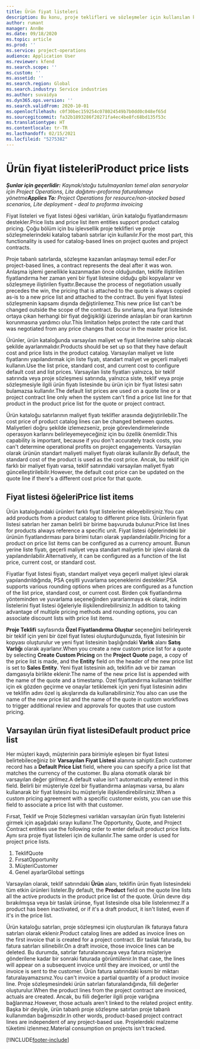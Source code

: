 ```yaml
---
title: Ürün fiyat listeleri
description: Bu konu, proje teklifleri ve sözleşmeler için kullanılan katalog fiyatındaki fiyat listeleriyle ilgili bilgi sağlar.
author: rumant
manager: AnnBe
ms.date: 09/18/2020
ms.topic: article
ms.prod: ''
ms.service: project-operations
audience: Application User
ms.reviewer: kfend
ms.search.scope: ''
ms.custom: ''
ms.assetid: ''
ms.search.region: Global
ms.search.industry: Service industries
ms.author: suvaidya
ms.dyn365.ops.version: ''
ms.search.validFrom: 2020-10-01
ms.openlocfilehash: c0f30bec159254c078024549b7b0dd0c048ef65d
ms.sourcegitcommit: fa32b1893286f20271fa4ec4be8fc68bd135f53c
ms.translationtype: HT
ms.contentlocale: tr-TR
ms.lasthandoff: 02/15/2021
ms.locfileid: "5275382"
---
```

# <a name="product-price-lists"></a><span data-ttu-id="ae8bb-103">Ürün fiyat listeleri</span><span class="sxs-lookup"><span data-stu-id="ae8bb-103">Product price lists</span></span>

<span data-ttu-id="ae8bb-104">_**Şunlar için geçerlidir:** Kaynak/stoğu tutulmayanları temel alan senaryolar için Project Operations, Lite dağıtımı-proforma faturalamayı yönetme_</span><span class="sxs-lookup"><span data-stu-id="ae8bb-104">_**Applies To:** Project Operations for resource/non-stocked based scenarios, Lite deployment - deal to proforma invoicing_</span></span>

<span data-ttu-id="ae8bb-105">Fiyat listeleri ve fiyat listesi öğesi varlıkları, ürün kataloğu fiyatlandırmasını destekler.</span><span class="sxs-lookup"><span data-stu-id="ae8bb-105">Price lists and price list item entities support product catalog pricing.</span></span> <span data-ttu-id="ae8bb-106">Çoğu bölüm için bu işlevsellik proje teklifleri ve proje sözleşmelerindeki katalog tabanlı satırlar için kullanılır.</span><span class="sxs-lookup"><span data-stu-id="ae8bb-106">For the most part, this functionality is used for catalog-based lines on project quotes and project contracts.</span></span>

<span data-ttu-id="ae8bb-107">Proje tabanlı satırlarda, sözleşme kazanılan anlaşmayı temsil eder.</span><span class="sxs-lookup"><span data-stu-id="ae8bb-107">For project-based lines, a contract represents the deal after it was won.</span></span> <span data-ttu-id="ae8bb-108">Anlaşma işlemi genellikle kazanmadan önce olduğundan, teklife iliştirilen fiyatlandırma her zaman yeni bir fiyat listesine olduğu gibi kopyalanır ve sözleşmeye iliştirilen fiyattır.</span><span class="sxs-lookup"><span data-stu-id="ae8bb-108">Because the process of negotiation usually precedes the win, the pricing that is attached to the quote is always copied as-is to a new price list and attached to the contract.</span></span> <span data-ttu-id="ae8bb-109">Bu yeni fiyat listesi sözleşmenin kapsamı dışında değiştirilemez.</span><span class="sxs-lookup"><span data-stu-id="ae8bb-109">This new price list can't be changed outside the scope of the contract.</span></span> <span data-ttu-id="ae8bb-110">Bu sınırlama, ana fiyat listesinde ortaya çıkan herhangi bir fiyat değişikliği üzerinde anlaşılan bir oran kartının korunmasına yardımcı olur.</span><span class="sxs-lookup"><span data-stu-id="ae8bb-110">This limitation helps protect the rate card that was negotiated from any price changes that occur in the master price list.</span></span>

<span data-ttu-id="ae8bb-111">Ürünler, ürün kataloğunda varsayılan maliyet ve fiyat listelerine sahip olacak şekilde ayarlanmalıdır.</span><span class="sxs-lookup"><span data-stu-id="ae8bb-111">Products should be set up so that they have default cost and price lists in the product catalog.</span></span> <span data-ttu-id="ae8bb-112">Varsayılan maliyet ve liste fiyatlarını yapılandırmak için liste fiyatı, standart maliyet ve geçerli maliyeti kullanın.</span><span class="sxs-lookup"><span data-stu-id="ae8bb-112">Use the list price, standard cost, and current cost to configure default cost and list prices.</span></span> <span data-ttu-id="ae8bb-113">Varsayılan liste fiyatları yalnızca, bir teklif satırında veya proje sözleşmesi satırında, yalnızca siste, teklif veya proje sözleşmesiyle ilgili ürün fiyatı listesinde bu ürün için bir fiyat listesi satırı bulamazsa kullanılır.</span><span class="sxs-lookup"><span data-stu-id="ae8bb-113">The default list prices are used on a quote line or a project contract line only when the system can't find a price list line for that product in the product price list for the quote or project contract.</span></span>

<span data-ttu-id="ae8bb-114">Ürün kataloğu satırlarının maliyet fiyatı teklifler arasında değiştirilebilir.</span><span class="sxs-lookup"><span data-stu-id="ae8bb-114">The cost price of product catalog lines can be changed between quotes.</span></span> <span data-ttu-id="ae8bb-115">Maliyetleri doğru şekilde izlemezseniz, proje görevlendirmelerinde operasyon karlarını belirleyemeyeceğiniz için bu özellik önemlidir.</span><span class="sxs-lookup"><span data-stu-id="ae8bb-115">This capability is important, because if you don't accurately track costs, you can't determine operational profits on project engagements.</span></span> <span data-ttu-id="ae8bb-116">Varsayılan olarak ürünün standart maliyeti maliyet fiyatı olarak kullanılır.</span><span class="sxs-lookup"><span data-stu-id="ae8bb-116">By default, the standard cost of the product is used as the cost price.</span></span> <span data-ttu-id="ae8bb-117">Ancak, bu teklif için farklı bir maliyet fiyatı varsa, teklif satırındaki varsayılan maliyet fiyatı güncelleştirilebilir.</span><span class="sxs-lookup"><span data-stu-id="ae8bb-117">However, the default cost price can be updated on the quote line if there's a different cost price for that quote.</span></span>

## <a name="price-list-items"></a><span data-ttu-id="ae8bb-118">Fiyat listesi öğeleri</span><span class="sxs-lookup"><span data-stu-id="ae8bb-118">Price list items</span></span>

<span data-ttu-id="ae8bb-119">Ürün kataloğundaki ürünleri farklı fiyat listelerine ekleyebilirsiniz.</span><span class="sxs-lookup"><span data-stu-id="ae8bb-119">You can add products from a product catalog to different price lists.</span></span> <span data-ttu-id="ae8bb-120">Ürünlerin fiyat listesi satırları her zaman belirli bir birime başvuruda bulunur.</span><span class="sxs-lookup"><span data-stu-id="ae8bb-120">Price list lines for products always reference a specific unit.</span></span> <span data-ttu-id="ae8bb-121">Fiyat listesi öğelerindeki bir ürünün fiyatlandırması para birimi tutarı olarak yapılandırılabilir.</span><span class="sxs-lookup"><span data-stu-id="ae8bb-121">Pricing for a product on price list items can be configured as a currency amount.</span></span> <span data-ttu-id="ae8bb-122">Bunun yerine liste fiyatı, geçerli maliyet veya standart maliyetin bir işlevi olarak da yapılandırılabilir.</span><span class="sxs-lookup"><span data-stu-id="ae8bb-122">Alternatively, it can be configured as a function of the list price, current cost, or standard cost.</span></span>

<span data-ttu-id="ae8bb-123">Fiyatlar fiyat listesi fiyatı, standart maliyet veya geçerli maliyet işlevi olarak yapılandırıldığında, PSA çeşitli yuvarlama seçeneklerini destekler.</span><span class="sxs-lookup"><span data-stu-id="ae8bb-123">PSA supports various rounding options when prices are configured as a function of the list price, standard cost, or current cost.</span></span> <span data-ttu-id="ae8bb-124">Birden çok fiyatlandırma yönteminden ve yuvarlama seçeneğinden yararlanmaya ek olarak, indirim listelerini fiyat listesi öğeleriyle ilişkilendirebilirsiniz.</span><span class="sxs-lookup"><span data-stu-id="ae8bb-124">In addition to taking advantage of multiple pricing methods and rounding options, you can associate discount lists with price list items.</span></span> 

<span data-ttu-id="ae8bb-125">**Proje Teklifi** sayfasında **Özel Fiyatlandırma Oluştur** seçeneğini belirleyerek bir teklif için yeni bir özel fiyat listesi oluşturduğunuzda, fiyat listesinin bir kopyası oluşturulur ve yeni fiyat listesinin başlığındaki **Varlık** alanı **Satış Varlığı** olarak ayarlanır.</span><span class="sxs-lookup"><span data-stu-id="ae8bb-125">When you create a new custom price list for a quote by selecting **Create Custom Pricing** on the **Project Quote** page, a copy of the price list is made, and the **Entity** field on the header of the new price list is set to **Sales Entity**.</span></span> <span data-ttu-id="ae8bb-126">Yeni fiyat listesinin adı, teklifin adı ve bir zaman damgasıyla birlikte eklenir.</span><span class="sxs-lookup"><span data-stu-id="ae8bb-126">The name of the new price list is appended with the name of the quote and a timestamp.</span></span> <span data-ttu-id="ae8bb-127">Özel fiyatlandırma kullanan teklifler için ek gözden geçirme ve onaylar tetiklemek için yeni fiyat listesinin adını ve teklifin adını özel iş akışlarında da kullanabilirsiniz.</span><span class="sxs-lookup"><span data-stu-id="ae8bb-127">You also can use the name of the new price list and the name of the quote in custom workflows to trigger additional review and approvals for quotes that use custom pricing.</span></span>

 
## <a name="default-product-price-list"></a><span data-ttu-id="ae8bb-128">Varsayılan ürün fiyat listesi</span><span class="sxs-lookup"><span data-stu-id="ae8bb-128">Default product price list</span></span>
<span data-ttu-id="ae8bb-129">Her müşteri kaydı, müşterinin para birimiyle eşleşen bir fiyat listesi belirtebileceğiniz bir **Varsayılan Fiyat Listesi** alanına sahiptir.</span><span class="sxs-lookup"><span data-stu-id="ae8bb-129">Each customer record has a **Default Price List** field, where you can specify a price list that matches the currency of the customer.</span></span> <span data-ttu-id="ae8bb-130">Bu alana otomatik olarak bir varsayılan değer girilmez.</span><span class="sxs-lookup"><span data-stu-id="ae8bb-130">A default value isn't automatically entered in this field.</span></span> <span data-ttu-id="ae8bb-131">Belirli bir müşteriyle özel bir fiyatlandırma anlaşması varsa, bu alanı kullanarak bir fiyat listesini bu müşteriyle ilişkilendirebilirsiniz.</span><span class="sxs-lookup"><span data-stu-id="ae8bb-131">When a custom pricing agreement with a specific customer exists, you can use this field to associate a price list with that customer.</span></span>

<span data-ttu-id="ae8bb-132">Fırsat, Teklif ve Proje Sözleşmesi varlıkları varsayılan ürün fiyatı listelerini girmek için aşağıdaki sırayı kullanır.</span><span class="sxs-lookup"><span data-stu-id="ae8bb-132">The Opportunity, Quote, and Project Contract entities use the following order to enter default product price lists.</span></span> <span data-ttu-id="ae8bb-133">Aynı sıra proje fiyat listeleri için de kullanılır.</span><span class="sxs-lookup"><span data-stu-id="ae8bb-133">The same order is used for project price lists.</span></span>

1.  <span data-ttu-id="ae8bb-134">Teklif</span><span class="sxs-lookup"><span data-stu-id="ae8bb-134">Quote</span></span>
2.  <span data-ttu-id="ae8bb-135">Fırsat</span><span class="sxs-lookup"><span data-stu-id="ae8bb-135">Opportunity</span></span>
3.  <span data-ttu-id="ae8bb-136">Müşteri</span><span class="sxs-lookup"><span data-stu-id="ae8bb-136">Customer</span></span>
4.  <span data-ttu-id="ae8bb-137">Genel ayarlar</span><span class="sxs-lookup"><span data-stu-id="ae8bb-137">Global settings</span></span> 

<span data-ttu-id="ae8bb-138">Varsayılan olarak, teklif satırındaki **Ürün** alanı, teklifin ürün fiyatı listesindeki tüm etkin ürünleri listeler.</span><span class="sxs-lookup"><span data-stu-id="ae8bb-138">By default, the **Product** field on the quote line lists all the active products in the product price list of the quote.</span></span> <span data-ttu-id="ae8bb-139">Ürün devre dışı bırakılmışsa veya bir taslak ürünse, fiyat listesinde olsa bile listelenmez.</span><span class="sxs-lookup"><span data-stu-id="ae8bb-139">If a product has been inactivated, or if it's a draft product, it isn't listed, even if it's in the price list.</span></span> 

<span data-ttu-id="ae8bb-140">Ürün kataloğu satırları, proje sözleşmesi için oluşturulan ilk faturaya fatura satırları olarak eklenir.</span><span class="sxs-lookup"><span data-stu-id="ae8bb-140">Product catalog lines are added as invoice lines on the first invoice that is created for a project contract.</span></span> <span data-ttu-id="ae8bb-141">Bir taslak faturada, bu fatura satırları silinebilir.</span><span class="sxs-lookup"><span data-stu-id="ae8bb-141">On a draft invoice, those invoice lines can be deleted.</span></span> <span data-ttu-id="ae8bb-142">Bu durumda, satırlar faturalanıncaya veya fatura müşteriye gönderilene kadar bir sonraki faturada görüntülenir.</span><span class="sxs-lookup"><span data-stu-id="ae8bb-142">In that case, the lines will appear on a subsequent invoice until they are invoiced, or until the invoice is sent to the customer.</span></span> <span data-ttu-id="ae8bb-143">Ürün fatura satırındaki kısmi bir miktarı faturalayamazsınız.</span><span class="sxs-lookup"><span data-stu-id="ae8bb-143">You can't invoice a partial quantity of a product invoice line.</span></span> <span data-ttu-id="ae8bb-144">Proje sözleşmesindeki ürün satırları faturalandığında, fiili değerler oluşturulur.</span><span class="sxs-lookup"><span data-stu-id="ae8bb-144">When the product lines from the project contract are invoiced, actuals are created.</span></span> <span data-ttu-id="ae8bb-145">Ancak, bu fiili değerler ilgili proje varlığına bağlanmaz.</span><span class="sxs-lookup"><span data-stu-id="ae8bb-145">However, those actuals aren't linked to the related project entity.</span></span> <span data-ttu-id="ae8bb-146">Başka bir deyişle, ürün tabanlı proje sözleşme satırları proje tabanlı kullanımdan bağımsızdır.</span><span class="sxs-lookup"><span data-stu-id="ae8bb-146">In other words, product-based project contract lines are independent of any project-based use.</span></span> <span data-ttu-id="ae8bb-147">Projelerdeki malzeme tüketimi izlenmez.</span><span class="sxs-lookup"><span data-stu-id="ae8bb-147">Material consumption on projects isn't tracked.</span></span>


[!INCLUDE[footer-include](../includes/footer-banner.md)]